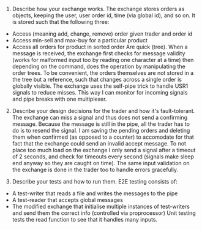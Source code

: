 1. Describe how your exchange works.
The exchange stores orders as objects, keeping the user, user order id, time (via global id), and so on. It is stored such that the following three:
- Access (meaning add, change, remove) order given trader and order id
- Access min-sell and max-buy for a particular product
- Access all orders for product in sorted order
Are quick (tree).
When a message is received, the exchange first checks for message validity (works for malformed input too by reading one character at a time) then depending on the command, does the operation by manipulating the order trees. To be convenient, the orders themselves are not stored in a the tree but a reference, such that changes across a single order is globally visible.
The exchange uses the self-pipe trick to handle USR1 signals to reduce misses. This way I can monitor for incoming signals and pipe breaks with one multiplexer.

2. Describe your design decisions for the trader and how it's fault-tolerant.
The exchange can miss a signal and thus does not send a confirming message. Because the message is still in the pipe, all the trader has to do is to resend the signal. I am saving the pending orders and deleting them when confirmed (as opposed to a counter) to accomodate for that fact that the exchange could send an invalid accept message. To not place too much load on the exchange I only send a signal after a timeout of 2 seconds, and check for timeouts every second (signals make sleep end anyway so they are caught on time). The same input validation on the exchange is done in the trader too to handle errors gracefully.

3. Describe your tests and how to run them.
E2E testing consists of:
- A test-writer that reads a file and writes the messages to the pipe
- A test-reader that accepts global messages
- The modified exchange that initialise multiple instances of test-writers and send them the correct info (controlled via proprocessor)
Unit testing tests the read function to see that it handles many inputs.
